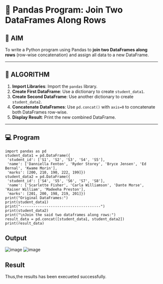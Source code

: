 # 🧪 Pandas Program: Join Two DataFrames Along Rows

## 🎯 AIM

To write a Python program using Pandas to **join two DataFrames along rows** (row-wise concatenation) and assign all data to a new DataFrame.

---

## 🧠 ALGORITHM

1. **Import Libraries**: Import the `pandas` library.
2. **Create First DataFrame**: Use a dictionary to create `student_data1`.
3. **Create Second DataFrame**: Use another dictionary to create `student_data2`.
4. **Concatenate DataFrames**: Use `pd.concat()` with `axis=0` to concatenate both DataFrames row-wise.
5. **Display Result**: Print the new combined DataFrame.

---

## 💻 Program

    import pandas as pd
    student_data1 = pd.DataFrame({
     'student_id': ['S1', 'S2', 'S3', 'S4', 'S5'],
     'name': ['Danniella Fenton', 'Ryder Storey', 'Bryce Jensen', 'Ed Bernal', 'Kwame Morin'],
     'marks': [200, 210, 190, 222, 199]})
    student_data2 = pd.DataFrame({
     'student_id': ['S4', 'S5', 'S6', 'S7', 'S8'],
     'name': ['Scarlette Fisher', 'Carla Williamson', 'Dante Morse', 'Kaiser William', 'Madeeha Preston'],
     'marks': [201, 200, 198, 219, 201]})
    print("Original DataFrames:")
    print(student_data1)
    print("-------------------------------------")
    print(student_data2)
    print("\nJoin the said two dataframes along rows:")
    result_data = pd.concat([student_data1, student_data2])
    print(result_data)

## Output
![image](https://github.com/user-attachments/assets/e240b054-151e-42bb-8174-6104fc629ce0)
![image](https://github.com/user-attachments/assets/9f69730c-4851-4aca-92d1-9d8100c724e9)



## Result
Thus,the results has been execueted successfully.

